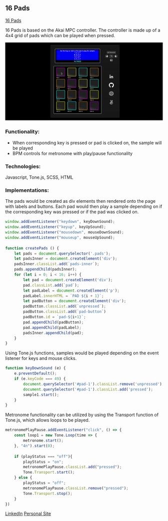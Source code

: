 ## 16 Pads
<a href="https://thedaebu.github.io/16pads/">16 Pads</a>


16 Pads is based on the Akai MPC controller. The controller is made up of a 4x4 grid of pads which can be played when pressed.

<img src="https://raw.githubusercontent.com/thedaebu/16pads/main/assets/gifs/16pads.gif" alt="" />

### Functionality:
<ul>
    <li>When corresponding key is pressed or pad is clicked on, the sample will be played</li>
    <li>BPM controls for metronome with play/pause functionality</li>
</ul>

### Technologies:
Javascript, Tone.js, SCSS, HTML

### Implementations:
The pads would be created as div elements then rendered onto the page with labels and buttons. Each pad would then play a sample depending on if the corresponding key was pressed or if the pad was clicked on.

```js
window.addEventListener("keydown", keyDownSound);
window.addEventListener("keyup", keyUpSound);
window.addEventListener("mousedown", mouseDownSound);
window.addEventListener("mouseup", mouseUpSound);

function createPads () {
    let pads = document.querySelector('.pads');
    let padsInner = document.createElement('div');
    padsInner.classList.add(`pads-inner`);
    pads.appendChild(padsInner);
    for (let i = 0; i < 16; i++) {       
        let pad = document.createElement('div');
        pad.classList.add(`pad`);
        let padLabel = document.createElement('p');
        padLabel.innerHTML = `PAD ${i + 1}`;
        let padButton = document.createElement('div');
        padButton.classList.add(`unpressed`);
        padButton.classList.add(`pad-button`)
        padButton.id = `pad-${i+1}`;
        pad.appendChild(padButton);
        pad.appendChild(padLabel);
        padsInner.appendChild(pad);
    }
}
```

Using Tone.js functions, samples would be played depending on the event listener for keys and mouse clicks.

```js
function keyDownSound (e) {
    e.preventDefault();
    if (e.keyCode === 49) { 
        document.querySelector('#pad-1').classList.remove('unpressed');
        document.querySelector('#pad-1').classList.add('pressed');
        sample1.start(); 
    }
}    
```

Metronome functionality can be utilized by using the Transport function of Tone.js, which allows loops to be played.

```js
metronomePlayPause.addEventListener("click", () => {
    const loop1 = new Tone.Loop(time => {
        metronome.start();
    }, "4n").start(0);

    if (playStatus === "off"){
        playStatus = "on";
        metronomePlayPause.classList.add("pressed");
        Tone.Transport.start();
    } else {
        playStatus = "off";
        metronomePlayPause.classList.remove("pressed");
        Tone.Transport.stop();
    }       
})
```

<a href="https://www.linkedin.com/in/edkim163/" target="_blank" rel="noopener noreferrer">LinkedIn</a>
<a href="https://eddie-kim.com/" target="_blank" rel="noopener noreferrer">Personal Site</a>